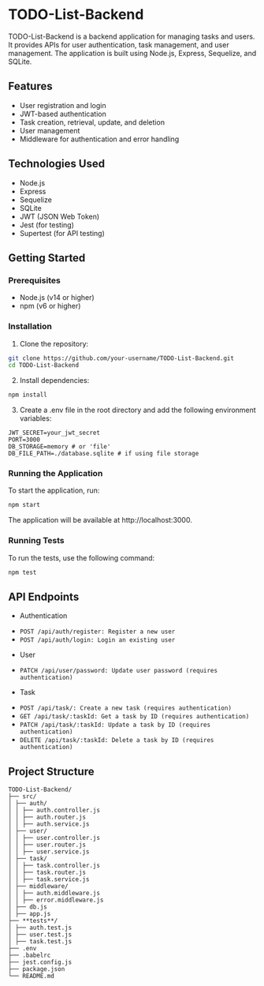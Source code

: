 # TODO-List-Backend

TODO-List-Backend is a backend application for managing tasks and users. It provides APIs for user authentication, task management, and user management. The application is built using Node.js, Express, Sequelize, and SQLite.

## Features

- User registration and login
- JWT-based authentication
- Task creation, retrieval, update, and deletion
- User management
- Middleware for authentication and error handling

## Technologies Used

- Node.js
- Express
- Sequelize
- SQLite
- JWT (JSON Web Token)
- Jest (for testing)
- Supertest (for API testing)

## Getting Started

### Prerequisites

- Node.js (v14 or higher)
- npm (v6 or higher)

### Installation

1. Clone the repository:

```bash
git clone https://github.com/your-username/TODO-List-Backend.git
cd TODO-List-Backend
```

2. Install dependencies:

```bash
npm install
```

3. Create a .env file in the root directory and add the following environment variables:

```
JWT_SECRET=your_jwt_secret
PORT=3000
DB_STORAGE=memory # or 'file'
DB_FILE_PATH=./database.sqlite # if using file storage
```

### Running the Application

To start the application, run:

```bash
npm start
```

The application will be available at http://localhost:3000.

### Running Tests

To run the tests, use the following command:

```bash
npm test
```

## API Endpoints

- Authentication

* `POST /api/auth/register: Register a new user`
* `POST /api/auth/login: Login an existing user`

- User

* `PATCH /api/user/password: Update user password (requires authentication)`

- Task

* `POST /api/task/: Create a new task (requires authentication)`
* `GET /api/task/:taskId: Get a task by ID (requires authentication)`
* `PATCH /api/task/:taskId: Update a task by ID (requires authentication)`
* `DELETE /api/task/:taskId: Delete a task by ID (requires authentication)`

## Project Structure

```
TODO-List-Backend/
├── src/
│ ├── auth/
│ │ ├── auth.controller.js
│ │ ├── auth.router.js
│ │ ├── auth.service.js
│ ├── user/
│ │ ├── user.controller.js
│ │ ├── user.router.js
│ │ ├── user.service.js
│ ├── task/
│ │ ├── task.controller.js
│ │ ├── task.router.js
│ │ ├── task.service.js
│ ├── middleware/
│ │ ├── auth.middleware.js
│ │ ├── error.middleware.js
│ ├── db.js
│ ├── app.js
├── **tests**/
│ ├── auth.test.js
│ ├── user.test.js
│ ├── task.test.js
├── .env
├── .babelrc
├── jest.config.js
├── package.json
└── README.md
```
